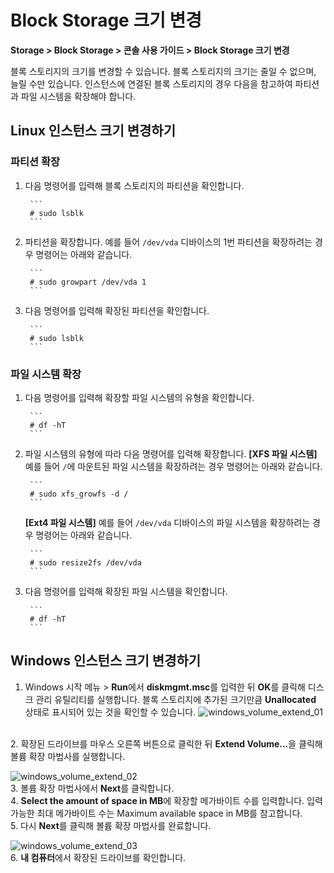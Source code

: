 # Block Storage 크기 변경
**Storage > Block Storage > 콘솔 사용 가이드 > Block Storage 크기 변경**

블록 스토리지의 크기를 변경할 수 있습니다. 블록 스토리지의 크기는 줄일 수 없으며, 늘릴 수만 있습니다. 인스턴스에 연결된 블록 스토리지의 경우 다음을 참고하여 파티션과 파일 시스템을 확장해야 합니다.

## Linux 인스턴스 크기 변경하기

### 파티션 확장

1. 다음 명령어를 입력해 블록 스토리지의 파티션을 확인합니다.

        ```
        # sudo lsblk
        ```

2. 파티션을 확장합니다.
    예를 들어 `/dev/vda` 디바이스의 1번 파티션을 확장하려는 경우 명령어는 아래와 같습니다.

        ```
        # sudo growpart /dev/vda 1
        ```

3. 다음 명령어를 입력해 확장된 파티션을 확인합니다.

        ```
        # sudo lsblk
        ```

### 파일 시스템 확장

1. 다음 명령어를 입력해 확장할 파일 시스템의 유형을 확인합니다.

        ```
        # df -hT
        ```

2. 파일 시스템의 유형에 따라 다음 명령어를 입력해 확장합니다.
    **[XFS 파일 시스템]** 예를 들어 `/`에 마운트된 파일 시스템을 확장하려는 경우 명령어는 아래와 같습니다.

        ```
        # sudo xfs_growfs -d /
        ```

    **[Ext4 파일 시스템]** 예를 들어 `/dev/vda` 디바이스의 파일 시스템을 확장하려는 경우 명령어는 아래와 같습니다.

        ```
        # sudo resize2fs /dev/vda
        ```

3. 다음 명령어를 입력해 확장된 파일 시스템을 확인합니다.

        ```
        # df -hT
        ```

## Windows 인스턴스 크기 변경하기

1. Windows 시작 메뉴 > **Run**에서 **diskmgmt.msc**를 입력한 뒤 **OK**를 클릭해 디스크 관리 유틸리티를 실행합니다. 블록 스토리지에 추가된 크기만큼 **Unallocated** 상태로 표시되어 있는 것을 확인할 수 있습니다.
    ![windows_volume_extend_01](https://github.com/user-attachments/assets/4b1766a8-a10a-4601-bf13-72c3f032210b)
<br>
2. 확장된 드라이브를 마우스 오른쪽 버튼으로 클릭한 뒤 <strong>Extend Volume...</strong>을 클릭해 볼륨 확장 마법사를 실행합니다.

   ![windows_volume_extend_02](https://github.com/user-attachments/assets/d1d5edb3-f031-4bb5-88bd-e2f6b848ba2c)
<br>
3. 볼륨 확장 마법사에서 **Next**를 클릭합니다.<br>
4. **Select the amount of space in MB**에 확장할 메가바이트 수를 입력합니다. 입력 가능한 최대 메가바이트 수는 Maximum available space in MB를 참고합니다.<br>
5. 다시 **Next**를 클릭해 볼륨 확장 마법사를 완료합니다.<br>

   ![windows_volume_extend_03](https://github.com/user-attachments/assets/42ac5a43-3ebf-4ad6-93c9-880c008cdb9a)
<br>
6. **내 컴퓨터**에서 확장된 드라이브를 확인합니다.
